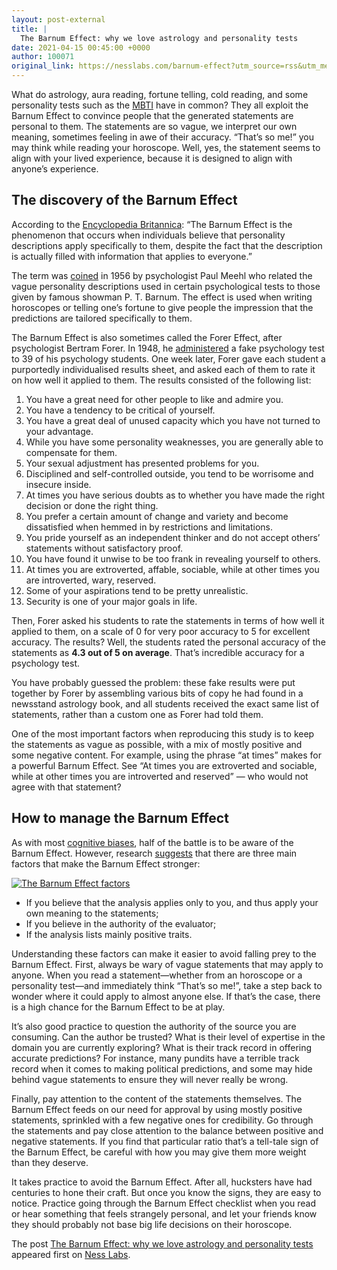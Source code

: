 ```yaml
---
layout: post-external
title: |
  The Barnum Effect: why we love astrology and personality tests
date: 2021-04-15 00:45:00 +0000
author: 100071
original_link: https://nesslabs.com/barnum-effect?utm_source=rss&utm_medium=rss&utm_campaign=barnum-effect
---
```


What do astrology, aura reading, fortune telling, cold reading, and some personality tests such as the [MBTI](https://nesslabs.com/mbti) have in common? They all exploit the Barnum Effect to convince people that the generated statements are personal to them. The statements are so vague, we interpret our own meaning, sometimes feeling in awe of their accuracy. “That’s so me!” you may think while reading your horoscope. Well, yes, the statement seems to align with your lived experience, because it is designed to align with anyone’s experience.

## The discovery of the Barnum Effect

According to the [Encyclopedia Britannica](https://www.britannica.com/science/Barnum-Effect): “The Barnum Effect is the phenomenon that occurs when individuals believe that personality descriptions apply specifically to them, despite the fact that the description is actually filled with information that applies to everyone.”

The term was [coined](https://doi.org/10.1037/h0044164) in 1956 by psychologist Paul Meehl who related the vague personality descriptions used in certain psychological tests to those given by famous showman P. T. Barnum. The effect is used when writing horoscopes or telling one’s fortune to give people the impression that the predictions are tailored specifically to them.

The Barnum Effect is also sometimes called the Forer Effect, after psychologist Bertram Forer. In 1948, he [administered](http://apsychoserver.psych.arizona.edu/JJBAReprints/PSYC621/Forer_The%20fallacy%20of%20personal%20validation_1949.pdf) a fake psychology test to 39 of his psychology students. One week later, Forer gave each student a purportedly individualised results sheet, and asked each of them to rate it on how well it applied to them. The results consisted of the following list:

1. You have a great need for other people to like and admire you.
2. You have a tendency to be critical of yourself.
3. You have a great deal of unused capacity which you have not turned to your advantage.
4. While you have some personality weaknesses, you are generally able to compensate for them.
5. Your sexual adjustment has presented problems for you.
6. Disciplined and self-controlled outside, you tend to be worrisome and insecure inside.
7. At times you have serious doubts as to whether you have made the right decision or done the right thing.
8. You prefer a certain amount of change and variety and become dissatisfied when hemmed in by restrictions and limitations.
9. You pride yourself as an independent thinker and do not accept others’ statements without satisfactory proof.
10. You have found it unwise to be too frank in revealing yourself to others.
11. At times you are extroverted, affable, sociable, while at other times you are introverted, wary, reserved.
12. Some of your aspirations tend to be pretty unrealistic.
13. Security is one of your major goals in life.

Then, Forer asked his students to rate the statements in terms of how well it applied to them, on a scale of 0 for very poor accuracy to 5 for excellent accuracy. The results? Well, the students rated the personal accuracy of the statements as **4.3 out of 5 on average**. That’s incredible accuracy for a psychology test.

You have probably guessed the problem: these fake results were put together by Forer by assembling various bits of copy he had found in a newsstand astrology book, and all students received the exact same list of statements, rather than a custom one as Forer had told them.

One of the most important factors when reproducing this study is to keep the statements as vague as possible, with a mix of mostly positive and some negative content. For example, using the phrase “at times” makes for a powerful Barnum Effect. See “At times you are extroverted and sociable, while at other times you are introverted and reserved” — who would not agree with that statement?

## How to manage the Barnum Effect

As with most [cognitive biases](https://nesslabs.com/tag/cognitive-biases), half of the battle is to be aware of the Barnum Effect. However, research [suggests](https://journals.sagepub.com/doi/10.2466/pr0.1985.57.2.367) that there are three main factors that make the Barnum Effect stronger:

[![The Barnum Effect factors](https://nesslabs.com/wp-content/uploads/2021/04/barnum-effect-factors-1.png)](https://nesslabs.com/wp-content/uploads/2021/04/barnum-effect-factors-1.png)

- If you believe that the analysis applies only to you, and thus apply your own meaning to the statements;
- If you believe in the authority of the evaluator;
- If the analysis lists mainly positive traits.

Understanding these factors can make it easier to avoid falling prey to the Barnum Effect. First, always be wary of vague statements that may apply to anyone. When you read a statement—whether from an horoscope or a personality test—and immediately think “That’s so me!”, take a step back to wonder where it could apply to almost anyone else. If that’s the case, there is a high chance for the Barnum Effect to be at play.

It’s also good practice to question the authority of the source you are consuming. Can the author be trusted? What is their level of expertise in the domain you are currently exploring? What is their track record in offering accurate predictions? For instance, many pundits have a terrible track record when it comes to making political predictions, and some may hide behind vague statements to ensure they will never really be wrong.

Finally, pay attention to the content of the statements themselves. The Barnum Effect feeds on our need for approval by using mostly positive statements, sprinkled with a few negative ones for credibility. Go through the statements and pay close attention to the balance between positive and negative statements. If you find that particular ratio that’s a tell-tale sign of the Barnum Effect, be careful with how you may give them more weight than they deserve.

It takes practice to avoid the Barnum Effect. After all, hucksters have had centuries to hone their craft. But once you know the signs, they are easy to notice. Practice going through the Barnum Effect checklist when you read or hear something that feels strangely personal, and let your friends know they should probably not base big life decisions on their horoscope.

The post [The Barnum Effect: why we love astrology and personality tests](https://nesslabs.com/barnum-effect) appeared first on [Ness Labs](https://nesslabs.com).
